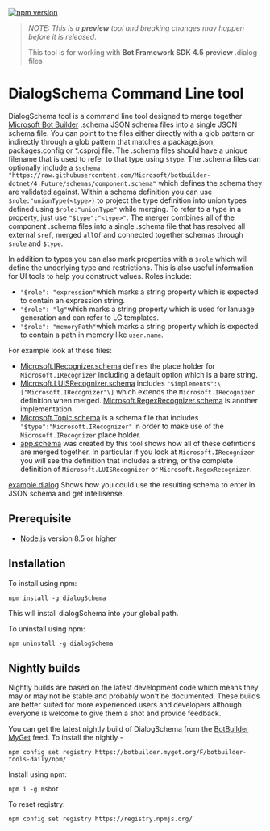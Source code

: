 [![npm version](https://badge.fury.io/js/msbot.svg)](https://badge.fury.io/js/dialogSchema)

> *NOTE: This is a **preview** tool and breaking changes may happen before it is released*.
>
> This tool is for working with **Bot Framework SDK 4.5 preview** .dialog files 

# DialogSchema Command Line tool

DialogSchema tool is a command line tool designed to merge together [Microsoft Bot Builder](https://github.com/Microsoft/BotBuilder) .schema JSON schema files into a single JSON schema file. You can point to the files either directly with a glob pattern or indirectly through a glob pattern that matches a package.json, packages.config or *.csproj file.  The .schema files should have a unique filename that is used to refer to that type using `$type`.  The .schema files can optionally include a `$schema: "https://raw.githubusercontent.com/Microsoft/botbuilder-dotnet/4.Future/schemas/component.schema"` which defines the schema they are validated against.  Within a schema definition you can use `$role:"unionType(<type>)` to project the type definition into union types defined using `$role:"unionType"` while merging.  To refer to a type in a property, just use `"$type":"<type>"`.  The merger combines all of the component .schema files into a single .schema file that has resolved all external `$ref`, merged `allOf` and connected together schemas through `$role` and `$type`. 

In addition to types you can also mark properties with a `$role` which will define the underlying type and restrictions.  This is also useful information for UI tools to help you construct values.  Roles include:
* `"$role": "expression"`which marks a string property which is expected to contain an expression string.
* `"$role": "lg"`which marks a string property which is used for lanuage generation and can refer to LG templates.
* `"$role": "memoryPath"`which marks a string property which is expected to contain a path in memory like `user.name`.

For example look at these files:
* [Microsoft.IRecognizer.schema](test/definitions/Microsoft.IRecognizer.schema) defines the place holder for `Microsoft.IRecognizer` including a default option which is a bare string.    
* [Microsoft.LUISRecognizer.schema](test/implementations/Microsoft.LUISRecognizer.schema) includes `"$implements":\["Microsoft.IRecognizer"\]` which extends the `Microsoft.IRecognizer` definition when merged.  [Microsoft.RegexRecognizer.schema](test/implementations/Microsoft.RegexRecognizer.schema) is another implementation.
* [Microsoft.Topic.schema](test/implementations/Microsoft.Topic.schema) is a schema file that includes `"$type":"Microsoft.IRecognizer"` in order to make use of the `Microsoft.IRecognizer` place holder. 
* [app.schema](test/examples/app.schema) was created by this tool shows how all of these defintions are merged together.  In particular if you look at `Microsoft.IRecognizer` you will see the definition that includes a string, or the complete definition of `Microsoft.LUISRecognizer` or `Microsoft.RegexRecognizer`.

[example.dialog](test/examples/example.dialog) Shows how you could use the resulting schema to enter in JSON schema and get intellisense.

## Prerequisite

- [Node.js](https://nodejs.org/) version 8.5 or higher

## Installation

To install using npm:

```shell
npm install -g dialogSchema
```

This will install dialogSchema into your global path.

To uninstall using npm:

```shell
npm uninstall -g dialogSchema
```
## Nightly builds

Nightly builds are based on the latest development code which means they may or may not be stable and probably won't be documented. These builds are better suited for more experienced users and developers although everyone is welcome to give them a shot and provide feedback.

You can get the latest nightly build of DialogSchema from the [BotBuilder MyGet](https://botbuilder.myget.org/gallery) feed. To install the nightly - 

```shell
npm config set registry https://botbuilder.myget.org/F/botbuilder-tools-daily/npm/
```

Install using npm:
```shell
npm i -g msbot
```

To reset registry:
```shell
npm config set registry https://registry.npmjs.org/
```
